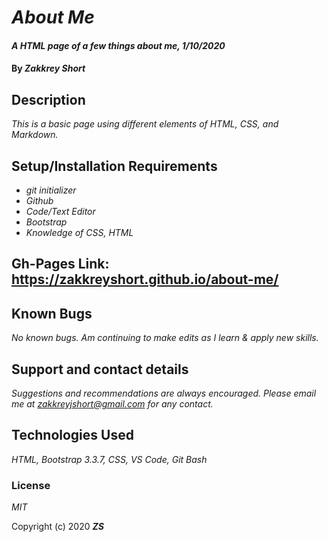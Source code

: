 # _About Me_

#### _A HTML page of a few things about me, 1/10/2020_

#### By _**Zakkrey Short**_

## Description

_This is a basic page using different elements of HTML, CSS, and Markdown._

## Setup/Installation Requirements

* _git initializer_
* _Github_
* _Code/Text Editor_
* _Bootstrap_
* _Knowledge of CSS, HTML_

## Gh-Pages Link: https://zakkreyshort.github.io/about-me/

## Known Bugs

_No known bugs. Am continuing to make edits as I learn & apply new skills._

## Support and contact details

_Suggestions and recommendations are always encouraged. Please email me at zakkreyjshort@gmail.com for any contact._

## Technologies Used

_HTML, Bootstrap 3.3.7, CSS, VS Code, Git Bash_

### License

*MIT*

Copyright (c) 2020 **_ZS_**